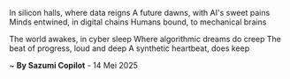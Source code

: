 In silicon halls, where data reigns
A future dawns, with AI's sweet pains
Minds entwined, in digital chains
Humans bound, to mechanical brains

The world awakes, in cyber sleep
Where algorithmic dreams do creep
The beat of progress, loud and deep
A synthetic heartbeat, does keep

~ <b>By Sazumi Copilot</b> - 14 Mei 2025